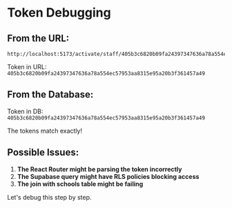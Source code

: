 # Token Debugging

## From the URL:
```
http://localhost:5173/activate/staff/405b3c6820b09fa24397347636a78a554ec57953aa8315e95a20b3f361457a49
```

Token in URL: `405b3c6820b09fa24397347636a78a554ec57953aa8315e95a20b3f361457a49`

## From the Database:
Token in DB: `405b3c6820b09fa24397347636a78a554ec57953aa8315e95a20b3f361457a49`

The tokens match exactly!

## Possible Issues:

1. **The React Router might be parsing the token incorrectly**
2. **The Supabase query might have RLS policies blocking access**
3. **The join with schools table might be failing**

Let's debug this step by step.